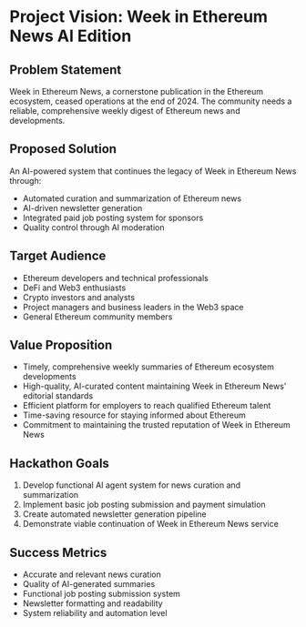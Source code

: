 # Project Vision: Week in Ethereum News AI Edition

## Problem Statement
Week in Ethereum News, a cornerstone publication in the Ethereum ecosystem, ceased operations at the end of 2024. The community needs a reliable, comprehensive weekly digest of Ethereum news and developments.

## Proposed Solution
An AI-powered system that continues the legacy of Week in Ethereum News through:
- Automated curation and summarization of Ethereum news
- AI-driven newsletter generation
- Integrated paid job posting system for sponsors
- Quality control through AI moderation

## Target Audience
- Ethereum developers and technical professionals
- DeFi and Web3 enthusiasts
- Crypto investors and analysts
- Project managers and business leaders in the Web3 space
- General Ethereum community members

## Value Proposition
- Timely, comprehensive weekly summaries of Ethereum ecosystem developments
- High-quality, AI-curated content maintaining Week in Ethereum News' editorial standards
- Efficient platform for employers to reach qualified Ethereum talent
- Time-saving resource for staying informed about Ethereum
- Commitment to maintaining the trusted reputation of Week in Ethereum News

## Hackathon Goals
1. Develop functional AI agent system for news curation and summarization
2. Implement basic job posting submission and payment simulation
3. Create automated newsletter generation pipeline
4. Demonstrate viable continuation of Week in Ethereum News service

## Success Metrics
- Accurate and relevant news curation
- Quality of AI-generated summaries
- Functional job posting submission system
- Newsletter formatting and readability
- System reliability and automation level
